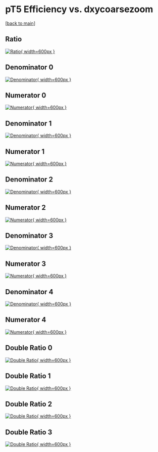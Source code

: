 # pT5 Efficiency vs. dxycoarsezoom

[[back to main](./)]



## Ratio

[![Ratio](../mtv/var/pT5_loweta_11_1_eff_dxycoarsezoom.png){ width=600px }](../mtv/var/pT5_loweta_11_1_eff_dxycoarsezoom.pdf)

## Denominator 0

[![Denominator](../mtv/den/pT5_loweta_11_1_eff_dxycoarsezoom_den0.png){ width=600px }](../mtv/den/pT5_loweta_11_1_eff_dxycoarsezoom_den0.pdf)

## Numerator 0

[![Numerator](../mtv/num/pT5_loweta_11_1_eff_dxycoarsezoom_num0.png){ width=600px }](../mtv/num/pT5_loweta_11_1_eff_dxycoarsezoom_num0.pdf)

## Denominator 1

[![Denominator](../mtv/den/pT5_loweta_11_1_eff_dxycoarsezoom_den1.png){ width=600px }](../mtv/den/pT5_loweta_11_1_eff_dxycoarsezoom_den1.pdf)

## Numerator 1

[![Numerator](../mtv/num/pT5_loweta_11_1_eff_dxycoarsezoom_num1.png){ width=600px }](../mtv/num/pT5_loweta_11_1_eff_dxycoarsezoom_num1.pdf)

## Denominator 2

[![Denominator](../mtv/den/pT5_loweta_11_1_eff_dxycoarsezoom_den2.png){ width=600px }](../mtv/den/pT5_loweta_11_1_eff_dxycoarsezoom_den2.pdf)

## Numerator 2

[![Numerator](../mtv/num/pT5_loweta_11_1_eff_dxycoarsezoom_num2.png){ width=600px }](../mtv/num/pT5_loweta_11_1_eff_dxycoarsezoom_num2.pdf)

## Denominator 3

[![Denominator](../mtv/den/pT5_loweta_11_1_eff_dxycoarsezoom_den3.png){ width=600px }](../mtv/den/pT5_loweta_11_1_eff_dxycoarsezoom_den3.pdf)

## Numerator 3

[![Numerator](../mtv/num/pT5_loweta_11_1_eff_dxycoarsezoom_num3.png){ width=600px }](../mtv/num/pT5_loweta_11_1_eff_dxycoarsezoom_num3.pdf)

## Denominator 4

[![Denominator](../mtv/den/pT5_loweta_11_1_eff_dxycoarsezoom_den4.png){ width=600px }](../mtv/den/pT5_loweta_11_1_eff_dxycoarsezoom_den4.pdf)

## Numerator 4

[![Numerator](../mtv/num/pT5_loweta_11_1_eff_dxycoarsezoom_num4.png){ width=600px }](../mtv/num/pT5_loweta_11_1_eff_dxycoarsezoom_num4.pdf)

## Double Ratio 0

[![Double Ratio](../mtv/ratio/pT5_loweta_11_1_eff_dxycoarsezoom_ratio0.png){ width=600px }](../mtv/ratio/pT5_loweta_11_1_eff_dxycoarsezoom_ratio0.pdf)

## Double Ratio 1

[![Double Ratio](../mtv/ratio/pT5_loweta_11_1_eff_dxycoarsezoom_ratio1.png){ width=600px }](../mtv/ratio/pT5_loweta_11_1_eff_dxycoarsezoom_ratio1.pdf)

## Double Ratio 2

[![Double Ratio](../mtv/ratio/pT5_loweta_11_1_eff_dxycoarsezoom_ratio2.png){ width=600px }](../mtv/ratio/pT5_loweta_11_1_eff_dxycoarsezoom_ratio2.pdf)

## Double Ratio 3

[![Double Ratio](../mtv/ratio/pT5_loweta_11_1_eff_dxycoarsezoom_ratio3.png){ width=600px }](../mtv/ratio/pT5_loweta_11_1_eff_dxycoarsezoom_ratio3.pdf)

